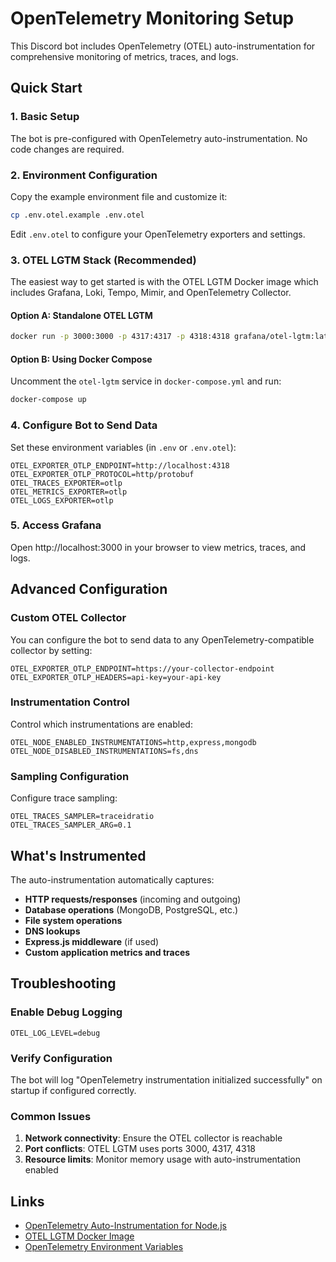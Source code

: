 # OpenTelemetry Monitoring Setup

This Discord bot includes OpenTelemetry (OTEL) auto-instrumentation for comprehensive monitoring of metrics, traces, and logs.

## Quick Start

### 1. Basic Setup
The bot is pre-configured with OpenTelemetry auto-instrumentation. No code changes are required.

### 2. Environment Configuration
Copy the example environment file and customize it:
```bash
cp .env.otel.example .env.otel
```

Edit `.env.otel` to configure your OpenTelemetry exporters and settings.

### 3. OTEL LGTM Stack (Recommended)
The easiest way to get started is with the OTEL LGTM Docker image which includes Grafana, Loki, Tempo, Mimir, and OpenTelemetry Collector.

#### Option A: Standalone OTEL LGTM
```bash
docker run -p 3000:3000 -p 4317:4317 -p 4318:4318 grafana/otel-lgtm:latest
```

#### Option B: Using Docker Compose
Uncomment the `otel-lgtm` service in `docker-compose.yml` and run:
```bash
docker-compose up
```

### 4. Configure Bot to Send Data
Set these environment variables (in `.env` or `.env.otel`):
```env
OTEL_EXPORTER_OTLP_ENDPOINT=http://localhost:4318
OTEL_EXPORTER_OTLP_PROTOCOL=http/protobuf
OTEL_TRACES_EXPORTER=otlp
OTEL_METRICS_EXPORTER=otlp
OTEL_LOGS_EXPORTER=otlp
```

### 5. Access Grafana
Open http://localhost:3000 in your browser to view metrics, traces, and logs.

## Advanced Configuration

### Custom OTEL Collector
You can configure the bot to send data to any OpenTelemetry-compatible collector by setting:
```env
OTEL_EXPORTER_OTLP_ENDPOINT=https://your-collector-endpoint
OTEL_EXPORTER_OTLP_HEADERS=api-key=your-api-key
```

### Instrumentation Control
Control which instrumentations are enabled:
```env
OTEL_NODE_ENABLED_INSTRUMENTATIONS=http,express,mongodb
OTEL_NODE_DISABLED_INSTRUMENTATIONS=fs,dns
```

### Sampling Configuration
Configure trace sampling:
```env
OTEL_TRACES_SAMPLER=traceidratio
OTEL_TRACES_SAMPLER_ARG=0.1
```

## What's Instrumented

The auto-instrumentation automatically captures:
- **HTTP requests/responses** (incoming and outgoing)
- **Database operations** (MongoDB, PostgreSQL, etc.)
- **File system operations**
- **DNS lookups**
- **Express.js middleware** (if used)
- **Custom application metrics and traces**

## Troubleshooting

### Enable Debug Logging
```env
OTEL_LOG_LEVEL=debug
```

### Verify Configuration
The bot will log "OpenTelemetry instrumentation initialized successfully" on startup if configured correctly.

### Common Issues
1. **Network connectivity**: Ensure the OTEL collector is reachable
2. **Port conflicts**: OTEL LGTM uses ports 3000, 4317, 4318
3. **Resource limits**: Monitor memory usage with auto-instrumentation enabled

## Links
- [OpenTelemetry Auto-Instrumentation for Node.js](https://opentelemetry.io/docs/zero-code/js/)
- [OTEL LGTM Docker Image](https://hub.docker.com/r/grafana/otel-lgtm)
- [OpenTelemetry Environment Variables](https://opentelemetry.io/docs/concepts/sdk-configuration/)